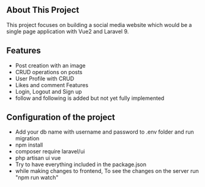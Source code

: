 
## About This Project

This project focuses on building a social media website which would be a single page application with Vue2 and Laravel 9.



## Features

- Post creation with an image 
- CRUD operations on posts
- User Profile with CRUD
- Likes and comment Features
- Login, Logout and Sign up 
- follow and following is added but not yet fully implemented

## Configuration of the project
- Add your db name with username and password to .env folder and run migration
- npm install
- composer require laravel/ui
- php artisan ui vue
- Try to have everything included in the package.json 
- while making changes to frontend, To see the changes on the server run "npm run watch"